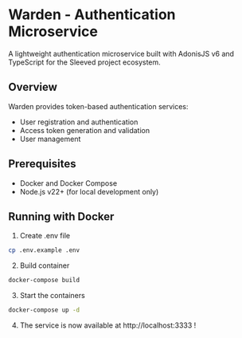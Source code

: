# Warden - Authentication Microservice

A lightweight authentication microservice built with AdonisJS v6 and TypeScript for the Sleeved project ecosystem.

## Overview

Warden provides token-based authentication services:

- User registration and authentication
- Access token generation and validation
- User management

## Prerequisites

- Docker and Docker Compose
- Node.js v22+ (for local development only)

## Running with Docker

1. Create .env file

```bash
cp .env.example .env
```

2. Build container

```bash
docker-compose build
```

3. Start the containers

```bash
docker-compose up -d
```

4. The service is now available at http://localhost:3333 !
